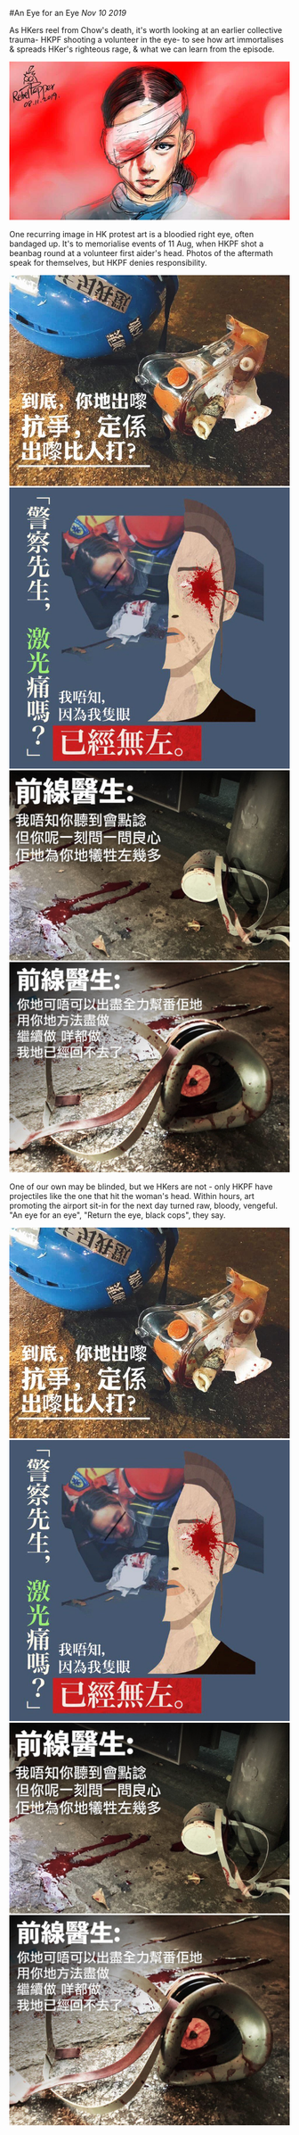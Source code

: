#An Eye for an Eye
*Nov 10 2019*

As HKers reel from Chow's death, it's worth looking at an earlier collective trauma- HKPF shooting a volunteer in the eye- to see how art immortalises & spreads HKer's righteous rage, & what we can learn from the episode.

![](images/thread43/t43-p1.jpg)

One recurring image in HK protest art is a bloodied right eye, often bandaged up. It's to memorialise events of 11 Aug, when HKPF shot a beanbag round at a volunteer first aider's head. Photos of the aftermath speak for themselves, but HKPF denies responsibility. 

![](images/thread43/t43-p2.jpg)
![](images/thread43/t43-p3.jpg)
![](images/thread43/t43-p4.jpg)
![](images/thread43/t43-p5.jpg)

One of our own may be blinded, but we HKers are not - only HKPF have projectiles like the one that hit the woman's head. Within hours, art promoting the airport sit-in for the next day turned raw, bloody, vengeful. "An eye for an eye", "Return the eye, black cops", they say.

![](images/thread43/t43-p2.jpg)
![](images/thread43/t43-p3.jpg)
![](images/thread43/t43-p4.jpg)
![](images/thread43/t43-p5.jpg)